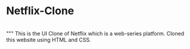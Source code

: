 # Netflix-Clone
<br>
"""
This is the UI Clone of Netflix which is a web-series platform. Cloned this website using HTML and CSS.